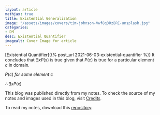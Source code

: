 ```yaml
---
layout: article
mathjax: true
title: Existential Generalization
image: "/assets/images/covers/tim-johnson-Vwf8q3RzBRE-unsplash.jpg"
categories:
- DM
desc: Existential Quantifier 
imagealt: Cover Image for article
---
```


[Existential Quantifier]({% post_url 2021-06-03-existential-quantifier %})
It concludes that $\exists xP(x)$ is true given that $P(c)$ is true for a particular element $c$ in domain.

































































































































































































































































































































































































$P(c)\ for\ some\ element\ c$
































































































































































































































































































































































































$\therefore \exists xP(x)$

































































































































































































































































































































































































This blog was published directly from my notes.
To check the source of my notes and images used in this blog, visit <a href="/credits.html" target="_blank">Credits</a>.

To read my notes, download this <a href="https://github.com/bovem/CS" target="blank">repository</a>.